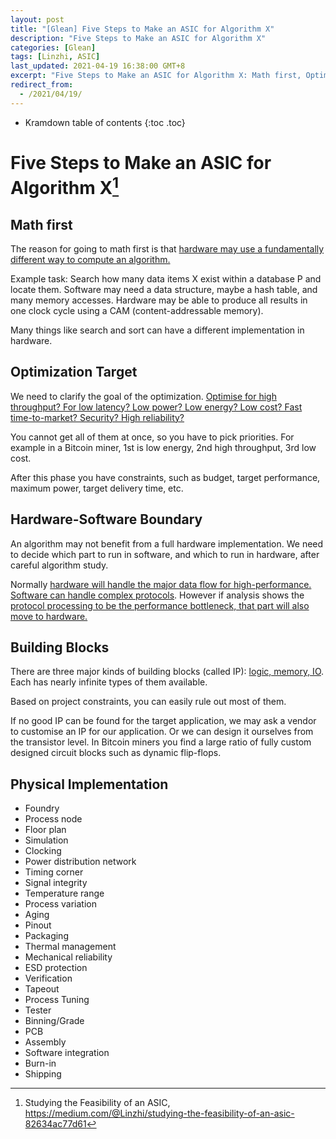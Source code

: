 ```yaml
---
layout: post
title: "[Glean] Five Steps to Make an ASIC for Algorithm X"
description: "Five Steps to Make an ASIC for Algorithm X"
categories: [Glean]
tags: [Linzhi, ASIC]
last_updated: 2021-04-19 16:38:00 GMT+8
excerpt: "Five Steps to Make an ASIC for Algorithm X: Math first, Optimization Target, Hardware-Software Boundary, Building Blocks, Physical Implementation"
redirect_from:
  - /2021/04/19/
---
```


* Kramdown table of contents
{:toc .toc}
# Five Steps to Make an ASIC for Algorithm X[^1]

## Math first

The reason for going to math first is that <u>hardware may use a fundamentally different way to compute an algorithm.</u>

Example task: Search how many data items X exist within a database P and locate them. Software may need a data structure, maybe a hash table, and many memory accesses. Hardware may be able to produce all results in one clock cycle using a CAM (content-addressable memory).

Many things like search and sort can have a different implementation in hardware.

## Optimization Target

We need to clarify the goal of the optimization. <u>Optimise for high throughput? For low latency? Low power? Low energy? Low cost? Fast time-to-market? Security? High reliability?</u>

You cannot get all of them at once, so you have to pick priorities. For example in a Bitcoin miner, 1st is low energy, 2nd high throughput, 3rd low cost.

After this phase you have constraints, such as budget, target performance, maximum power, target delivery time, etc.

## Hardware-Software Boundary

An algorithm may not benefit from a full hardware implementation. We need to decide which part to run in software, and which to run in hardware, after careful algorithm study.

Normally <u>hardware will handle the major data flow for high-performance. Software can handle complex protocols</u>. However if analysis shows the <u>protocol processing to be the performance bottleneck, that part will also move to hardware.</u>

## Building Blocks

There are three major kinds of building blocks (called IP): <u>logic, memory, IO</u>. Each has nearly infinite types of them available.

Based on project constraints, you can easily rule out most of them.

If no good IP can be found for the target application, we may ask a vendor to customise an IP for our application. Or we can design it ourselves from the transistor level. In Bitcoin miners you find a large ratio of fully custom designed circuit blocks such as dynamic flip-flops.

## Physical Implementation

- Foundry
- Process node
- Floor plan
- Simulation
- Clocking
- Power distribution network
- Timing corner
- Signal integrity
- Temperature range
- Process variation
- Aging
- Pinout
- Packaging
- Thermal management
- Mechanical reliability
- ESD protection
- Verification
- Tapeout
- Process Tuning
- Tester
- Binning/Grade
- PCB
- Assembly
- Software integration
- Burn-in
- Shipping

[^1]: Studying the Feasibility of an ASIC, https://medium.com/@Linzhi/studying-the-feasibility-of-an-asic-82634ac77d61